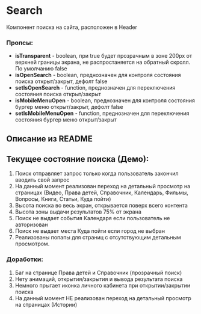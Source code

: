 # Search

Компонент поиска на сайта, расположен в Header

### Пропсы:

- **isTransparent** - boolean, при true будет прозрачным в зоне 200px от верхней границы экрана, не распростаняется на обратный скролл. По умолчанию false
- **isOpenSearch** - boolean, преднозначен для контроля состояния поиска открыт/закрыт, дефолт false
- **setIsOpenSearch** - function, преднозначен для переключения состояния поиска открыт/закрыт
- **isMobileMenuOpen** - boolean, преднозначен для контроля состояния бургер меню открыт/закрыт, дефолт false
- **setIsMobileMenuOpen** - function, преднозначен для переключения состояния бургер меню открыт/закрыт

##  Описание из  README
## Текущее состояние поиска (Демо):

1. Поиск отправляет запрос только когда пользователь закончил вводить свой запрос
2. На данный момент реализован переход на детальный просмотр на страницах 
(Видео, Права детей, Справочник, Календарь, Фильмы, Вопросы, Книги, Статьи, Куда пойти)
3. Высота поиска во весь экран, открывается поверх всего контента
4. Высота зоны выдачи результатов 75% от экрана
5. Поиск не выдает события Календаря если пользователь не авторизован
6. Поиск не выдает места Куда пойти если город не выбран
7. Реализованы попапы для страниц с отсутствующим детальным просмотром.

### Доработки: 
1. Баг на странице Права детей и Справочник (прозрачный поиск)
2. Нету анимаций, открытия/закрытия и вывода результата поиска 
3. Немного прыгает иконка личного кабинета при открытии/закрытии поиска
4. На данный момент НЕ реализован переход на детальный просмотр на страницах (Истории)

